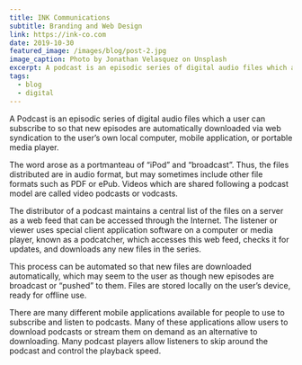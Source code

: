 ```yaml
---
title: INK Communications
subtitle: Branding and Web Design
link: https://ink-co.com
date: 2019-10-30
featured_image: /images/blog/post-2.jpg
image_caption: Photo by Jonathan Velasquez on Unsplash
excerpt: A podcast is an episodic series of digital audio files which a user can subscribe to so that new episodes are automatically downloaded via web syndication to the user’s own local computer, mobile application, or portable media player.
tags:
  - blog
  - digital
---
```


A Podcast is an episodic series of digital audio files which a user can subscribe to so that new episodes are automatically downloaded via web syndication to the user’s own local computer, mobile application, or portable media player.

The word arose as a portmanteau of “iPod” and “broadcast”. Thus, the files distributed are in audio format, but may sometimes include other file formats such as PDF or ePub. Videos which are shared following a podcast model are called video podcasts or vodcasts.

The distributor of a podcast maintains a central list of the files on a server as a web feed that can be accessed through the Internet. The listener or viewer uses special client application software on a computer or media player, known as a podcatcher, which accesses this web feed, checks it for updates, and downloads any new files in the series.

This process can be automated so that new files are downloaded automatically, which may seem to the user as though new episodes are broadcast or “pushed” to them. Files are stored locally on the user’s device, ready for offline use.

There are many different mobile applications available for people to use to subscribe and listen to podcasts. Many of these applications allow users to download podcasts or stream them on demand as an alternative to downloading. Many podcast players allow listeners to skip around the podcast and control the playback speed.
